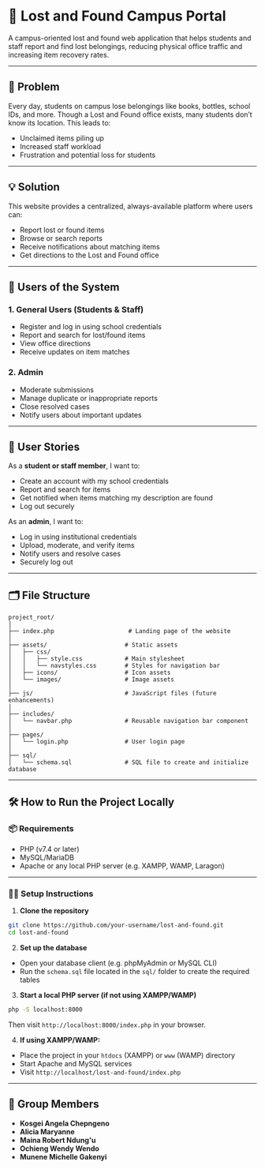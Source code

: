 # 🧭 Lost and Found Campus Portal

A campus-oriented lost and found web application that helps students and staff report and find lost belongings, reducing physical office traffic and increasing item recovery rates.

---

## 🧨 Problem

Every day, students on campus lose belongings like books, bottles, school IDs, and more. Though a Lost and Found office exists, many students don’t know its location. This leads to:

- Unclaimed items piling up  
- Increased staff workload  
- Frustration and potential loss for students

---

## 💡 Solution

This website provides a centralized, always-available platform where users can:

- Report lost or found items  
- Browse or search reports  
- Receive notifications about matching items  
- Get directions to the Lost and Found office

---

## 👥 Users of the System

### 1. General Users (Students & Staff)
- Register and log in using school credentials  
- Report and search for lost/found items  
- View office directions  
- Receive updates on item matches

### 2. Admin
- Moderate submissions  
- Manage duplicate or inappropriate reports  
- Close resolved cases  
- Notify users about important updates  

---

## 🧾 User Stories

As a **student or staff member**, I want to:
- Create an account with my school credentials  
- Report and search for items  
- Get notified when items matching my description are found  
- Log out securely  

As an **admin**, I want to:
- Log in using institutional credentials  
- Upload, moderate, and verify items  
- Notify users and resolve cases  
- Securely log out  

---

## 🗂️ File Structure

```
project_root/
│
├── index.php                     # Landing page of the website
│
├── assets/                      # Static assets
│   ├── css/
│   │   ├── style.css            # Main stylesheet
│   │   └── navstyles.css        # Styles for navigation bar
│   ├── icons/                   # Icon assets
│   └── images/                  # Image assets
│
├── js/                          # JavaScript files (future enhancements)
│
├── includes/
│   └── navbar.php               # Reusable navigation bar component
│
├── pages/
│   └── login.php                # User login page
│
├── sql/
│   └── schema.sql               # SQL file to create and initialize database
```

---

## 🛠️ How to Run the Project Locally

### 📦 Requirements

- PHP (v7.4 or later)
- MySQL/MariaDB
- Apache or any local PHP server (e.g. XAMPP, WAMP, Laragon)

---

### 🧑‍💻 Setup Instructions

1. **Clone the repository**

```bash
git clone https://github.com/your-username/lost-and-found.git
cd lost-and-found
```

2. **Set up the database**

- Open your database client (e.g. phpMyAdmin or MySQL CLI)
- Run the `schema.sql` file located in the `sql/` folder to create the required tables

3. **Start a local PHP server (if not using XAMPP/WAMP)**

```bash
php -S localhost:8000
```

Then visit `http://localhost:8000/index.php` in your browser.

4. **If using XAMPP/WAMP:**

- Place the project in your `htdocs` (XAMPP) or `www` (WAMP) directory
- Start Apache and MySQL services
- Visit `http://localhost/lost-and-found/index.php`

---

## 👥 Group Members

- **Kosgei Angela Chepngeno**
- **Alicia Maryanne**
- **Maina Robert Ndung'u** 
- **Ochieng Wendy Wendo**  
- **Munene Michelle Gakenyi**
